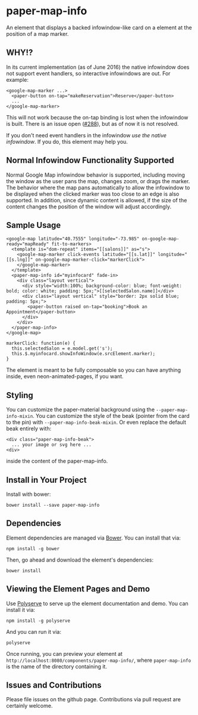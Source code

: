 # paper-map-info

An element that displays a <paper-material> backed infowindow-like card on a <google-map> element at the position of a map marker.

## WHY!?

In its current implementation (as of June 2016) the native infowindow does not support event handlers, so interactive infowindows are out.  For example:

    <google-map-marker ...>
      <paper-button on-tap="makeReservation">Reserve</paper-button>
      ...
    </google-map-marker>
This will not work because the on-tap binding is lost when the infowindow is built. There is an issue open ([#288](https://github.com/GoogleWebComponents/google-map/issues/288)), but as of now it is not resolved.

If you don't need event handlers in the infowindow _use the native infowindow_.  If you do, this element may help you.

## Normal Infowindow Functionality Supported

Normal Google Map infowindow behavior is supported, including moving the window as the user pans the map, changes zoom, or drags the marker. The behavior where the map pans automatically to allow the infowindow to be displayed when the clicked marker was too close to an edge is also supported. In addition, since dynamic content is allowed, if the size of the content changes the position of the window will adjust accordingly.

## Sample Usage

    <google-map latitude="40.7555" longitude="-73.985" on-google-map-ready="mapReady" fit-to-markers>
      <template is="dom-repeat" items="[[salons]]" as="s">
        <google-map-marker click-events latitude="[[s.lat]]" longitude="[[s.lng]]" on-google-map-marker-click="markerClick">
        </google-map-marker>
      </template>
      <paper-map-info id="myinfocard" fade-in>
        <div class="layout vertical">
          <div style="width:100%; background-color: blue; font-weight: bold; color: white; padding: 5px;">[[selectedSalon.name]]</div>
          <div class="layout vertical" style="border: 2px solid blue; padding: 5px;">
            <paper-button raised on-tap="booking">Book an Appointment</paper-button>
          </div>
        </div>
      </paper-map-info>
    </google-map>

    markerClick: function(e) {
      this.selectedSalon = e.model.get('s');
      this.$.myinfocard.showInfoWindow(e.srcElement.marker);
    }

The element is meant to be fully composable so you can have anything inside, even neon-animated-pages, if you want.

## Styling

You can customize the paper-material background using the `--paper-map-info-mixin`.  You can customize the style of the beak (pointer from the card to the pin) with `--paper-map-info-beak-mixin`. Or even replace the default beak entirely with:

    <div class="paper-map-info-beak">
      ... your image or svg here ...
    <div>
inside the content of the paper-map-info.

## Install in Your Project

Install with bower:

`bower install --save paper-map-info`

## Dependencies

Element dependencies are managed via [Bower](http://bower.io/). You can
install that via:

    npm install -g bower

Then, go ahead and download the element's dependencies:

    bower install


## Viewing the Element Pages and Demo

Use [Polyserve](https://github.com/PolymerLabs/polyserve) to serve up the element documentation and demo. You can install it via:

    npm install -g polyserve

And you can run it via:

    polyserve

Once running, you can preview your element at
`http://localhost:8080/components/paper-map-info/`, where `paper-map-info` is the name of the directory containing it.

## Issues and Contributions

Please file issues on the github page. Contributions via pull request are certainly welcome.
